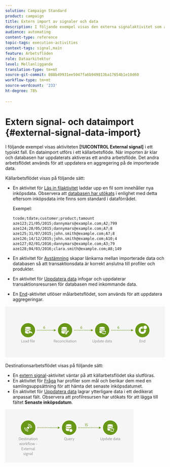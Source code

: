 ```yaml
---
solution: Campaign Standard
product: campaign
title: Extern import av signaler och data
description: I följande exempel visas den externa signalaktivitet som används vid dataimport.
audience: automating
content-type: reference
topic-tags: execution-activities
context-tags: signal,main
feature: Arbetsflöden
role: Dataarkitektur
level: Mellanliggande
translation-type: tm+mt
source-git-commit: 088b49931ee5047fa6b949813ba17654b1e10d60
workflow-type: tm+mt
source-wordcount: '233'
ht-degree: 78%

---
```



# Extern signal- och dataimport {#external-signal-data-import}

I följande exempel visas aktiviteten **[!UICONTROL External signal]** i ett typiskt fall. En dataimport utförs i ett källarbetsflöde. När importen är klar och databasen har uppdaterats aktiveras ett andra arbetsflöde. Det andra arbetsflödet används för att uppdatera en aggregering på de importerade data.

Källarbetsflödet visas på följande sätt:

* En aktivitet för [Läs in filaktivitet](../../automating/using/load-file.md) laddar upp en fil som innehåller nya inköpsdata. Observera att [databasen har utökats](../../developing/using/data-model-concepts.md) i enlighet med detta eftersom inköpsdata inte finns som standard i dataförrådet.

   Exempel:

   ```
   tcode;tdate;customer;product;tamount
   aze123;21/05/2015;dannymars@example.com;A2;799
   aze124;28/05/2015;dannymars@example.com;A7;8
   aze125;31/07/2015;john.smith@example.com;A7;8
   aze126;14/12/2015;john.smith@example.com;A10;4
   aze127;02/01/2016;dannymars@example.com;A3;79
   aze128;04/03/2016;clara.smith@example.com;A8;149
   ```

* En aktivitet för [Avstämning](../../automating/using/reconciliation.md) skapar länkarna mellan importerade data och databasen så att transaktionsdata är korrekt anslutna till profiler och produkter.
* En aktivitet för [Uppdatera data](../../automating/using/update-data.md) infogar och uppdaterar transaktionsresursen för databasen med inkommande data.
* En [End](../../automating/using/start-and-end.md)-aktivitet utlöser målarbetsflödet, som används för att uppdatera aggregeringar.

![](assets/signal_example_source1.png)

Destinationsarbetsflödet visas på följande sätt:

* En [extern signal](../../automating/using/external-signal.md)-aktivitet väntar på att källarbetsflödet ska slutföras.
* En aktivitet för [Fråga](../../automating/using/query.md#enriching-data) har profiler som mål och berikar dem med en samlingsuppsättning för att hämta det senaste inköpsdatumet.
* En aktivitet för [Uppdatera data](../../automating/using/update-data.md) lagrar ytterligare data i ett dedikerat anpassat fält. Observera att profilresursen har utökats för att lägga till fältet **Senaste inköpsdatum**.

![](assets/signal_example_source2.png)
